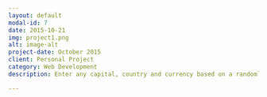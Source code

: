 ```yaml
---
layout: default
modal-id: 7
date: 2015-10-21
img: project1.png
alt: image-alt
project-date: October 2015
client: Personal Project
category: Web Development
description: Enter any capital, country and currency based on a randomly generated letter in 30 seconds. Tech: JavaScript, jQuery, Animate.css URL:  <a href="https://capitalcountrycurrency.herokuapp.com">Play</a>.

---
```

